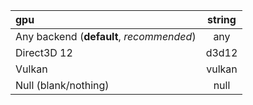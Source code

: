 <!--- This file is a snippet --->

| **gpu**                                  | **string** |
|:-----------------------------------------|:----------:|
| Any backend (**default**, *recommended*) |    any     |
| Direct3D 12                              |  d3d12     |
| Vulkan                                   |   vulkan   |
| Null (blank/nothing)                     |    null    |
